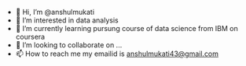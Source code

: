 - 👋 Hi, I’m @anshulmukati
- 👀 I’m interested in data analysis
- 🌱 I’m currently learning pursung course of data science from IBM on coursera
- 💞️ I’m looking to collaborate on ...
- 📫 How to reach me my emailid is anshulmukati43@gmail.com

<!---
anshulmukati/anshulmukati is a ✨ special ✨ repository because its `README.md` (this file) appears on your GitHub profile.
You can click the Preview link to take a look at your changes.
--->
